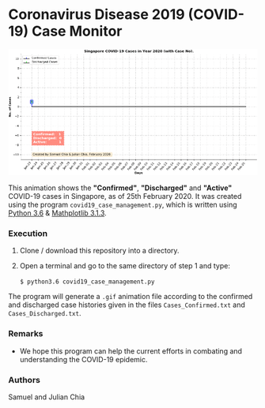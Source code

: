 # Coronavirus Disease 2019 (COVID-19) Case Monitor

![covid19_2020_2_25](./covid19_2020_2_25.gif)

This animation shows the **"Confirmed"**, **"Discharged"** and **"Active"** COVID-19 cases in Singapore, as of 25th February 2020. It was created using the program `covid19_case_management.py`, which is written using [Python 3.6](https://www.python.org/) & [Mathplotlib 3.1.3](https://matplotlib.org/3.1.0/index.html).

### Execution

 1. Clone / download this repository into a directory.
 
 2. Open a terminal and go to the same directory of step 1 and type:

    `$ python3.6 covid19_case_management.py`

The program will generate a `.gif` animation file according to the confirmed and discharged case histories given in the files `Cases_Confirmed.txt`  and `Cases_Discharged.txt`. 

### Remarks

- We hope this program can help the current efforts in combating and understanding the COVID-19 epidemic.

### Authors
Samuel and Julian Chia
